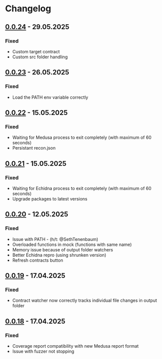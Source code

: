 # Changelog

## [0.0.24] - 29.05.2025

### Fixed
- Custom target contract
- Custom src folder handling

## [0.0.23] - 26.05.2025

### Fixed
- Load the PATH env variable correctly

## [0.0.22] - 15.05.2025

### Fixed
- Waiting for Medusa process to exit completely (with maximum of 60 seconds)
- Persistant recon.json

## [0.0.21] - 15.05.2025

### Fixed
- Waiting for Echidna process to exit completely (with maximum of 60 seconds)
- Upgrade packages to latest versions

## [0.0.20] - 12.05.2025

### Fixed
- Issue with PATH - (h/t: @SethTenenbaum)
- Overloaded functions in mock (functions with same name)
- Memory issue because of output folder watchers
- Better Echidna repro (using shrunken version)
- Refresh contracts button

## [0.0.19] - 17.04.2025

### Fixed
- Contract watcher now correctly tracks individual file changes in output folder

## [0.0.18] - 17.04.2025

### Fixed
- Coverage report compatibility with new Medusa report format
- Issue with fuzzer not stopping

[0.0.24]: https://github.com/Recon-Fuzz/recon-extension/releases/tag/v0.0.24
[0.0.23]: https://github.com/Recon-Fuzz/recon-extension/releases/tag/v0.0.23
[0.0.22]: https://github.com/Recon-Fuzz/recon-extension/releases/tag/v0.0.22
[0.0.21]: https://github.com/Recon-Fuzz/recon-extension/releases/tag/v0.0.21
[0.0.20]: https://github.com/Recon-Fuzz/recon-extension/releases/tag/v0.0.20
[0.0.19]: https://github.com/Recon-Fuzz/recon-extension/releases/tag/v0.0.19
[0.0.18]: https://github.com/Recon-Fuzz/recon-extension/releases/tag/v0.0.18